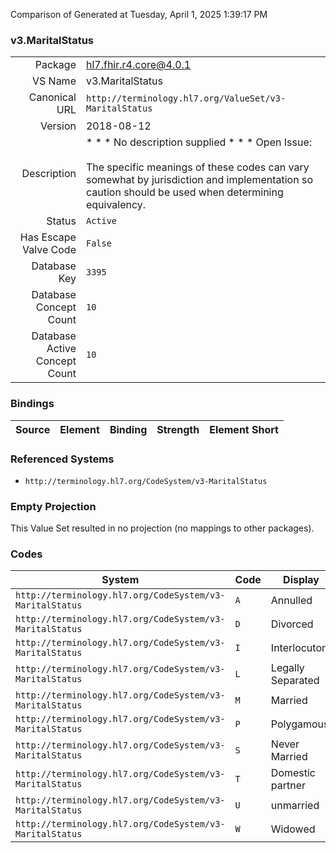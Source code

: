 Comparison of 
Generated at Tuesday, April 1, 2025 1:39:17 PM

### v3.MaritalStatus

|      |     |
| ---: | --- |
| Package | hl7.fhir.r4.core@4.0.1 |
| VS Name | v3.MaritalStatus |
| Canonical URL | `http://terminology.hl7.org/ValueSet/v3-MaritalStatus` |
| Version | 2018-08-12 |
| Description | * * * No description supplied * * *  Open Issue:<br/><br/>The specific meanings of these codes can vary somewhat by jurisdiction and implementation so caution should be used when determining equivalency. |
| Status | `Active` |
| Has Escape Valve Code | `False` |
| Database Key | `3395` |
| Database Concept Count | `10` |
| Database Active Concept Count | `10` |
### Bindings

| Source | Element | Binding | Strength | Element Short |
| ------ | ------- | ------- | -------- | ------------- |

### Referenced Systems

* `http://terminology.hl7.org/CodeSystem/v3-MaritalStatus`
### Empty Projection

This Value Set resulted in no projection (no mappings to other packages).

### Codes

| System | Code | Display |
| ------ | ---- | ------- |
| `http://terminology.hl7.org/CodeSystem/v3-MaritalStatus` | `A` | Annulled |
| `http://terminology.hl7.org/CodeSystem/v3-MaritalStatus` | `D` | Divorced |
| `http://terminology.hl7.org/CodeSystem/v3-MaritalStatus` | `I` | Interlocutory |
| `http://terminology.hl7.org/CodeSystem/v3-MaritalStatus` | `L` | Legally Separated |
| `http://terminology.hl7.org/CodeSystem/v3-MaritalStatus` | `M` | Married |
| `http://terminology.hl7.org/CodeSystem/v3-MaritalStatus` | `P` | Polygamous |
| `http://terminology.hl7.org/CodeSystem/v3-MaritalStatus` | `S` | Never Married |
| `http://terminology.hl7.org/CodeSystem/v3-MaritalStatus` | `T` | Domestic partner |
| `http://terminology.hl7.org/CodeSystem/v3-MaritalStatus` | `U` | unmarried |
| `http://terminology.hl7.org/CodeSystem/v3-MaritalStatus` | `W` | Widowed |
